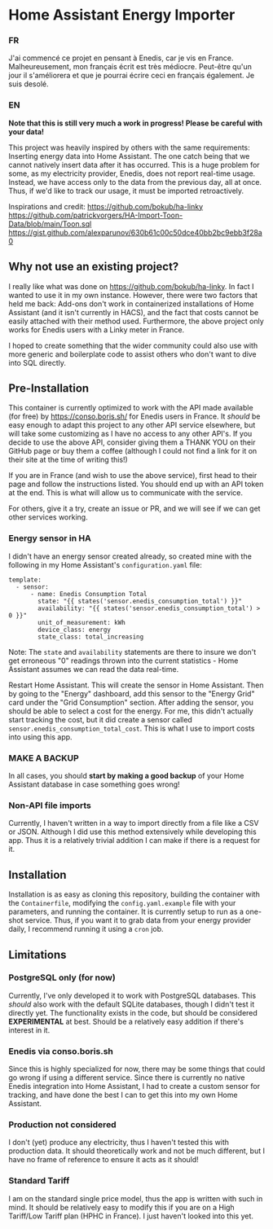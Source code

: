 # Home Assistant Energy Importer

### FR
J'ai commencé ce projet en pensant à Enedis, car je vis en France. Malheureusement, mon français écrit est très médiocre. Peut-être qu'un jour il s'améliorera et que je pourrai écrire ceci en français également. Je suis desolé.

### EN

**Note that this is still very much a work in progress! Please be careful with your data!**

This project was heavily inspired by others with the same requirements: Inserting energy data into Home Assistant. The one catch being that we cannot natively insert data after it has occurred. This is a huge problem for some, as my electricity provider, Enedis, does not report real-time usage. Instead, we have access only to the data from the previous day, all at once. Thus, if we'd like to track our usage, it must be imported retroactively.

Inspirations and credit:
https://github.com/bokub/ha-linky
https://github.com/patrickvorgers/HA-Import-Toon-Data/blob/main/Toon.sql
https://gist.github.com/alexparunov/630b61c00c50dce40bb2bc9ebb3f28a0

## Why not use an existing project?

I really like what was done on https://github.com/bokub/ha-linky. In fact I wanted to use it in my own instance. However, there were two factors that held me back: Add-ons don't work in containerized installations of Home Assistant (and it isn't currently in HACS), and the fact that costs cannot be easily attached with their method used. Furthermore, the above project only works for Enedis users with a Linky meter in France.

I hoped to create something that the wider community could also use with more generic and boilerplate code to assist others who don't want to dive into SQL directly.

## Pre-Installation

This container is currently optimized to work with the API made available (for free) by https://conso.boris.sh/ for Enedis users in France. It *should* be easy enough to adapt this project to any other API service elsewhere, but will take some customizing as I have no access to any other API's. If you decide to use the above API, consider giving them a THANK YOU on their GitHub page or buy them a coffee (although I could not find a link for it on their site at the time of writing this!)

If you are in France (and wish to use the above service), first head to their page and follow the instructions listed. You should end up with an API token at the end. This is what will allow us to communicate with the service.

For others, give it a try, create an issue or PR, and we will see if we can get other services working.

### Energy sensor in HA

I didn't have an energy sensor created already, so created mine with the following in my Home Assistant's `configuration.yaml` file:

```{yaml}
template:
  - sensor:
      - name: Enedis Consumption Total
        state: "{{ states('sensor.enedis_consumption_total') }}"
        availability: "{{ states('sensor.enedis_consumption_total') > 0 }}"
        unit_of_measurement: kWh
        device_class: energy
        state_class: total_increasing
```

Note: The `state` and `availability` statements are there to insure we don't get erroneous "0" readings thrown into the current statistics - Home Assistant assumes we can read the data real-time. 

Restart Home Assistant. This will create the sensor in Home Assistant. Then by going to the "Energy" dashboard, add this sensor to the "Energy Grid" card under the "Grid Consumption" section. After adding the sensor, you should be able to select a cost for the energy. For me, this didn't actually start tracking the cost, but it did create a sensor called `sensor.enedis_consumption_total_cost`. This is what I use to import costs into using this app.

### MAKE A BACKUP

In all cases, you should **start by making a good backup** of your Home Assistant database in case something goes wrong!

### Non-API file imports

Currently, I haven't written in a way to import directly from a file like a CSV or JSON. Although I did use this method extensively while developing this app. Thus it is a relatively trivial addition I can make if there is a request for it.

## Installation

Installation is as easy as cloning this repository, building the container with the `Containerfile`, modifying the `config.yaml.example` file with your parameters, and running the container. It is currently setup to run as a one-shot service. Thus, if you want it to grab data from your energy provider daily, I recommend running it using a `cron` job.

## Limitations

### PostgreSQL only (for now)

Currently, I've only developed it to work with PostgreSQL databases. This *should* also work with the default SQLite databases, though I didn't test it directly yet. The functionality exists in the code, but should be considered **EXPERIMENTAL** at best. Should be a relatively easy addition if there's interest in it.

### Enedis via conso.boris.sh

Since this is highly specialized for now, there may be some things that could go wrong if using a different service. Since there is currently no native Enedis integration into Home Assistant, I had to create a custom sensor for tracking, and have done the best I can to get this into my own Home Assistant.

### Production not considered

I don't (yet) produce any electricity, thus I haven't tested this with production data. It should theoretically work and not be much different, but I have no frame of reference to ensure it acts as it should!

### Standard Tariff

I am on the standard single price model, thus the app is written with such in mind. It should be relatively easy to modify this if you are on a High Tariff/Low Tariff plan (HPHC in France). I just haven't looked into this yet.
